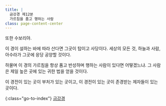 ```yaml
---
title: |
  금강경 제12분
  가르침을 품고 행하는 사람
class: page-content-center
---
```


또한 수보리야.

이 경이 설하는 바에 따라 산다면 그곳이 탑이고 사당이다.
세상의 모든 것, 하늘과 사람, 아수라가 그곳에 응당 공양할 것이다.

하물며 이 경의 가르침을 항상 품고 반성하며 행하는 사람이 있다면 어떻겠느냐.
그 사람은 제일 높은 곳에 있는 귀한 법을 얻을 것이다.

이 경전이 있는 곳이 부처가 있는 곳이고,
이 경전이 있는 곳이 존경받는 제자들이 있는 곳이다.

{:class="go-to-index"}
[금강경](index)
